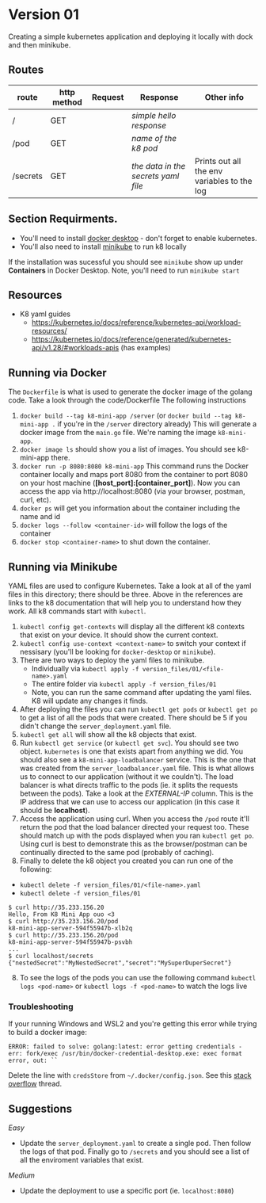 # Version 01

Creating a simple kubernetes application and deploying it locally with dock and then minikube.

## Routes

| route    | http method | Request | Response                            | Other info                                  |
| -------- | ----------- | ------- | ----------------------------------- | ------------------------------------------- |
| /        | GET         |         | _simple hello response_             |                                             |
| /pod     | GET         |         | _name of the k8 pod_                |                                             |
| /secrets | GET         |         | _the data in the secrets yaml file_ | Prints out all the env variables to the log |

## Section Requirments.

- You'll need to install [docker desktop](https://docs.docker.com/get-docker/) - don't forget to enable kubernetes.
- You'll also need to install [minikube](https://minikube.sigs.k8s.io/docs/start/) to run k8 locally

If the installation was sucessful you should see `minikube` show up under **Containers** in Docker Desktop. Note, you'll need to run `minikube start`

## Resources

- K8 yaml guides
  - https://kubernetes.io/docs/reference/kubernetes-api/workload-resources/
  - https://kubernetes.io/docs/reference/generated/kubernetes-api/v1.28/#workloads-apis (has examples)

## Running via Docker

The `Dockerfile` is what is used to generate the docker image of the golang code. Take a look through the code/Dockerfile The following instructions

1. `docker build --tag k8-mini-app /server` (or `docker build --tag k8-mini-app .` if you're in the `/server` directory already) This will generate a docker image from the `main.go` file. We're naming the image `k8-mini-app`.
2. `docker image ls` should show you a list of images. You should see k8-mini-app there.
3. `docker run -p 8080:8080 k8-mini-app` This command runs the Docker container locally and maps port 8080 from the container to port 8080 on your host machine (**[host_port]:[container_port]**). Now you can access the app via http://localhost:8080 (via your browser, postman, curl, etc).
4. `docker ps` will get you information about the container including the name and id
5. `docker logs --follow <container-id>` will follow the logs of the container
6. `docker stop <container-name>` to shut down the container.

## Running via Minikube

YAML files are used to configure Kubernetes. Take a look at all of the yaml files in this directory; there should be three. Above in the references are links to the k8 documentation that will help you to understand how they work. All k8 commands start with `kubectl`.

1. `kubectl config get-contexts` will display all the different k8 contexts that exist on your device. It should show the current context.
2. `kubectl config use-context <context-name>` to switch your context if nessisary (you'll be looking for `docker-desktop` or `minikube`).
3. There are two ways to deploy the yaml files to minikube.
   - Individually via `kubectl apply -f version_files/01/<file-name>.yaml`
   - The entire folder via `kubectl apply -f version_files/01`
   - Note, you can run the same command after updating the yaml files. K8 will update any changes it finds.
4. After deploying the files you can run `kubectl get pods` or `kubectl get po` to get a list of all the pods that were created. There should be 5 if you didn't change the `server_deployment.yaml` file.
5. `kubectl get all` will show all the k8 objects that exist.
6. Run `kubectl get service` (or `kubectl get svc`). You should see two object. `kubernetes` is one that exists apart from anything we did. You should also see a `k8-mini-app-loadbalancer` service. This is the one that was created from the `server_loadbalancer.yaml` file. This is what allows us to connect to our application (without it we couldn't). The load balancer is what directs traffic to the pods (ie. it splits the requests between the pods). Take a look at the _EXTERNAL-IP_ column. This is the IP address that we can use to access our application (in this case it should be **localhost**).
7. Access the application using curl. When you access the `/pod` route it'll return the pod that the load balancer directed your request too. These should match up with the pods displayed when you ran `kubectl get po`. Using curl is best to demonstrate this as the browser/postman can be continually directed to the same pod (probably of caching).
8. Finally to delete the k8 object you created you can run one of the following:
  - `kubectl delete -f version_files/01/<file-name>.yaml`
  - `kubectl delete -f version_files/01`

   ```
   $ curl http://35.233.156.20
   Hello, From K8 Mini App ouo <3
   $ curl http://35.233.156.20/pod
   k8-mini-app-server-594f55947b-xlb2q
   $ curl http://35.233.156.20/pod
   k8-mini-app-server-594f55947b-psvbh
   ...
   $ curl localhost/secrets
   {"nestedSecret":"MyNestedSecret","secret":"MySuperDuperSecret"}
   ```
8. To see the logs of the pods you can use the following command `kubectl logs <pod-name>` or `kubectl logs -f <pod-name>` to watch the logs live

### Troubleshooting

If your running Windows and WSL2 and you're getting this error while trying to build a docker image:

```
ERROR: failed to solve: golang:latest: error getting credentials - err: fork/exec /usr/bin/docker-credential-desktop.exe: exec format error, out: ``
```

Delete the line with `credsStore` from `~/.docker/config.json`. See this [stack overflow](https://stackoverflow.com/questions/65896681/exec-docker-credential-desktop-exe-executable-file-not-found-in-path) thread.

## Suggestions

_Easy_

- Update the `server_deployment.yaml` to create a single pod. Then follow the logs of that pod. Finally go to `/secrets` and you should see a list of all the enviroment variables that exist. 

_Medium_

- Update the deployment to use a specific port (ie. `localhost:8080`)